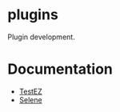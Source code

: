 # plugins
Plugin development.

# Documentation
- [TestEZ](https://roblox.github.io/testez/)
- [Selene](https://kampfkarren.github.io/selene/selene.html)